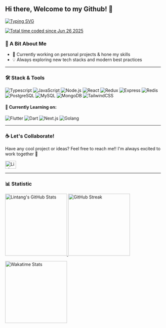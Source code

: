 ## Hi there, Welcome to my Github! 👋
<div align="left">

<a href="https://git.io/typing-svg"><img src="https://readme-typing-svg.demolab.com?font=Fira+Code&pause=1000&color=FABD2F&width=435&lines=Halo!+I'm+Lintang+Anugerah+E;Fullstack+Develover;A+passionate+learner" alt="Typing SVG" /></a>

<a href="https://wakatime.com/@18933d15-333d-4ace-943d-b34e777b7308"><img src="https://wakatime.com/badge/user/18933d15-333d-4ace-943d-b34e777b7308.svg" alt="Total time coded since Jun 26 2025" /></a>

</div>

### 🌱 A Bit About Me
- 🔭 Currently working on personal projects & hone my skills
- 💡 Always exploring new tech stacks and modern best practices

---

### 🛠️ Stack & Tools
![Typescript](https://img.shields.io/badge/-Typescript-black?style=flat-square&logo=typescript)
![JavaScript](https://img.shields.io/badge/-JavaScript-black?style=flat-square&logo=javascript)
![Node.js](https://img.shields.io/badge/-Node.js-black?style=flat-square&logo=node.js)
![React](https://img.shields.io/badge/-React-black?style=flat-square&logo=react)
![Redux](https://img.shields.io/badge/-Redux-black?style=flat-square&logo=redux)
![Express](https://img.shields.io/badge/-Express.js-black?style=flat-square&logo=express)
![Redis](https://img.shields.io/badge/-Redis-black?style=flat-square&logo=redis)
![PostgreSQL](https://img.shields.io/badge/-PostgreSQL-black?style=flat-square&logo=postgresql)
![MySQL](https://img.shields.io/badge/-MySQL-black?style=flat-square&logo=mysql)
![MongoDB](https://img.shields.io/badge/-MongoDB-black?style=flat-square&logo=mongodb)
![TailwindCSS](https://img.shields.io/badge/-TailwindCSS-black?style=flat-square&logo=tailwind-css)

#### 🌱 Currently Learning on:</strong>
![Flutter](https://img.shields.io/badge/-Flutter-02569B?style=flat-square&logo=flutter&logoColor=white)
![Dart](https://img.shields.io/badge/-Dart-0175C2?style=flat-square&logo=dart&logoColor=white)
![Next.js](https://img.shields.io/badge/-Next.js-black?style=flat-square&logo=next.js)
![Golang](https://img.shields.io/badge/-Go-00ADD8?style=flat-square&logo=go&logoColor=white)

---

### ☕ Let's Collaborate!

Have any cool project or ideas? Feel free to reach me!! I'm always excited to work together 💪

<p align="left">
  <a href="https://www.linkedin.com/in/lintanganugerah/" target="_blank">
    <img src="https://raw.githubusercontent.com/rahuldkjain/github-profile-readme-generator/master/src/images/icons/Social/linked-in-alt.svg" alt="LinkedIn" height="25" width="35" />
  </a>
</p>

---

### 📊 Statistic


<p align="left">
  <a href="https://github.com/anuraghazra/github-readme-stats">
    <img height="200" src="https://github-readme-stats-eight-theta.vercel.app/api?username=lintanganugerah&show_icons=true&theme=gruvbox&include_all_commits=true&count_private=true" alt="Lintang's GitHub Stats" />
  </a>
  <a href="https://github.com/anuraghazra/github-readme-streak-stats">
    <img height="200" src="https://github-readme-streak-stats.herokuapp.com/?user=lintanganugerah&theme=gruvbox" alt="GitHub Streak" />
  </a>
</p>

<p align="left">
  <a href="https://github.com/anuraghazra/github-readme-stats">
    <img height="200" src="https://github-readme-stats.vercel.app/api/wakatime?username=lintanganugerah&theme=gruvbox&layout=compact" alt="Wakatime Stats" />
  </a>
</p>

<!--
https://github-readme-streak-stats.herokuapp.com/?user=lintanganugerah&theme=radical
-->

